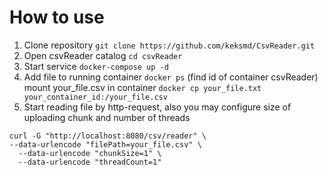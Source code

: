 # How to use
1) Clone repository
   ```git clone https://github.com/keksmd/CsvReader.git```
3) Open csvReader catalog
   ```cd csvReader```
4) Start service
   ```docker-compose up -d```
5) Add file to running container
    ```docker ps```
   (find id of container csvReader)
   mount your_file.csv in container
    ```docker cp your_file.txt your_container_id:/your_file.csv```
6) Start reading file by http-request, also you may configure size of uploading chunk and number of threads
  ```
curl -G "http://localhost:8080/csv/reader" \
  --data-urlencode "filePath=your_file.csv" \
    --data-urlencode "chunkSize=1" \
    --data-urlencode "threadCount=1"

